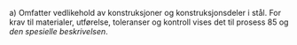 a) Omfatter vedlikehold av konstruksjoner og konstruksjonsdeler i stål.
For krav til materialer, utførelse, toleranser og kontroll vises det til prosess 85 og *den spesielle beskrivelsen*.

